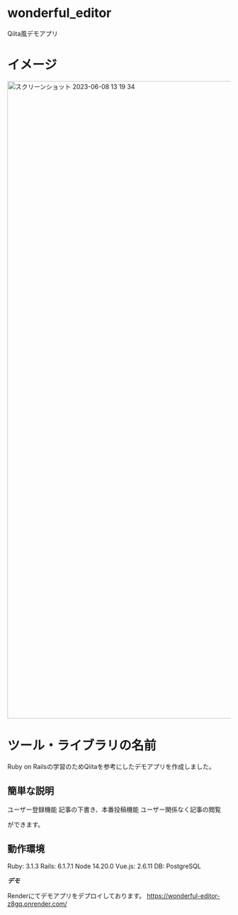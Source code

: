 # wonderful_editor
Qiita風デモアプリ

# イメージ
<img width="1440" alt="スクリーンショット 2023-06-08 13 19 34" src="https://github.com/yoshi-nip/wonderful_editor/assets/53852040/f22fc345-7c54-4340-94fb-4b361ce0a789">



# ツール・ライブラリの名前

Ruby on Railsの学習のためQiitaを参考にしたデモアプリを作成しました。


## 簡単な説明

ユーザー登録機能
記事の下書き、本番投稿機能
ユーザー関係なく記事の閲覧

ができます。

## 動作環境
Ruby: 3.1.3
Rails: 6.1.7.1
Node 14.20.0
Vue.js: 2.6.11
DB: PostgreSQL

***デモ***

Renderにてデモアプリをデプロイしております。
https://wonderful-editor-z8gq.onrender.com/
